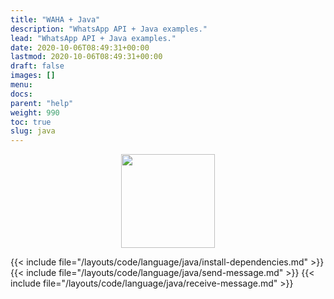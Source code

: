 ```yaml
---
title: "WAHA + Java"
description: "WhatsApp API + Java examples."
lead: "WhatsApp API + Java examples."
date: 2020-10-06T08:49:31+00:00
lastmod: 2020-10-06T08:49:31+00:00
draft: false
images: []
menu:
docs:
parent: "help"
weight: 990
toc: true
slug: java
---
```


<p align="center">
  <img src="/images/java.svg" style="width: 150px">
</p>

{{< include file="/layouts/code/language/java/install-dependencies.md" >}}
{{< include file="/layouts/code/language/java/send-message.md" >}}
{{< include file="/layouts/code/language/java/receive-message.md" >}}

